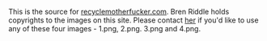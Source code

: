 This is the source for [recyclemotherfucker.com](http://www.recyclemotherfucker.com). Bren Riddle holds copyrights to the images on this site. Please contact [her](http://www.brenriddle.com) if you'd like to use any of these four images - 1.png, 2.png. 3.png and 4.png.